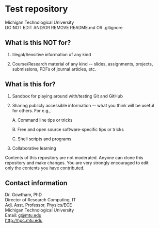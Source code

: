 Test repository        
===================

Michigan Technological University        
DO NOT EDIT AND/OR REMOVE README.md OR .gitignore       

What is this NOT for?
-------------------

  01. Illegal/Sensitive information of any kind

  02. Course/Research material of any kind -- slides, assignments, projects, 
      submissions, PDFs of journal articles, etc.


What is this for?
-------------------

  01. Sandbox for playing around with/testing Git and GitHub

  02. Sharing publicly accessible information -- what you think will be useful
      for others. For e.g., 

      A. Command line tips or tricks

      B. Free and open source software-specific tips or tricks

      C. Shell scripts and programs

  03. Collaborative learning

Contents of this repository are not moderated. Anyone can clone this repository and make changes. You are very strongly encouraged to edit only the contents you have contributed.


Contact information
-------------------

Dr. Gowtham, PhD            
Director of Research Computing, IT           
Adj. Asst. Professor, Physics/ECE              
Michigan Technological University               
Email: g@mtu.edu           
http://hpc.mtu.edu              
